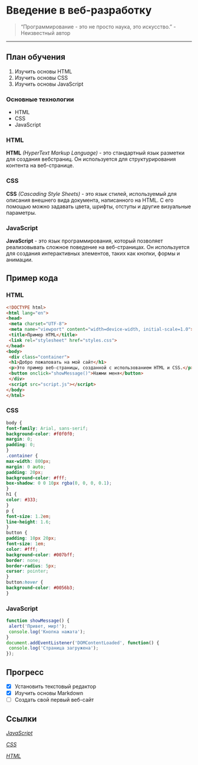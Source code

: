 # **Введение в веб-разработку**
>“Программирование - это не просто наука, это искусство.” - Неизвестный автор
***
## План обучения
1. Изучить основы HTML
2. Изучить основы CSS
3. Изучить основы JavaScript 
### Основные технологии
- HTML
- CSS
- JavaScript
### HTML
**HTML** *(HyperText Markup Language)* - это стандартный язык разметки для создания вебстраниц. Он используется для структурирования контента на веб-странице.
### CSS
**CSS** *(Cascading Style Sheets)* - это язык стилей, используемый для описания внешнего
вида документа, написанного на HTML. С его помощью можно задавать цвета, шрифты,
отступы и другие визуальные параметры.
### JavaScript
**JavaScript** - это язык программирования, который позволяет реализовывать сложное
поведение на веб-страницах. Он используется для создания интерактивных элементов,
таких как кнопки, формы и анимации.
## Пример кода
### HTML
```HTML
<!DOCTYPE html>
<html lang="en">
<head>
 <meta charset="UTF-8">
 <meta name="viewport" content="width=device-width, initial-scale=1.0">
 <title>Пример HTML</title>
 <link rel="stylesheet" href="styles.css">
</head>
<body>
 <div class="container">
 <h1>Добро пожаловать на мой сайт</h1>
 <p>Это пример веб-страницы, созданной с использованием HTML и CSS.</p>
 <button onclick="showMessage()">Нажми меня</button>
 </div>
 <script src="script.js"></script>
</body>
</html>
```
 ### CSS
 ```CSS
body {
 font-family: Arial, sans-serif;
 background-color: #f0f0f0;
 margin: 0;
 padding: 0;
}
.container {
 max-width: 800px;
 margin: 0 auto;
 padding: 20px;
 background-color: #fff;
 box-shadow: 0 0 10px rgba(0, 0, 0, 0.1);
}
h1 {
 color: #333;
}
p {
 font-size: 1.2em;
 line-height: 1.6;
}
button {
 padding: 10px 20px;
 font-size: 1em;
 color: #fff;
 background-color: #007bff;
 border: none;
 border-radius: 5px;
 cursor: pointer;
}
button:hover {
 background-color: #0056b3;
}
```
### JavaScript
```JavaScript
function showMessage() {
 alert('Привет, мир!');
 console.log('Кнопка нажата');
}
document.addEventListener('DOMContentLoaded', function() {
 console.log('Страница загружена');
});
```
## Прогресс
- [x] Установить текстовый редактор  
- [x] Изучить основы Markdown  
- [ ] Создать свой первый веб-сайт  
## Ссылки

[*JavaScript*](https://learn.javascript.ru/?ysclid=m1rzgxjl32521824358)

[*CSS*](https://developer.mozilla.org/en-US/docs/Web/CSS)

[*HTML*](https://developer.mozilla.org/ru/docs/Learn/Getting_started_with_the_web/HTML_basics)
